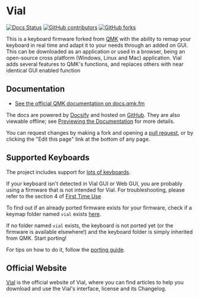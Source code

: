 # Vial

[![Docs Status](https://img.shields.io/badge/docs-ready-orange.svg)](https://get.vial.today/)
[![GitHub contributors](https://img.shields.io/github/contributors/qmk/qmk_firmware.svg)](https://github.com/vial-kb/vial-qmk/pulse/monthly)
[![GitHub forks](https://img.shields.io/badge/discord-5865F2?link=https%3A%2F%2Fdiscord.com%2Finvite%2FzNKEUXTKwF
)](https://discord.com/invite/zNKEUXTKwF)

This is a keyboard firmware forked from [QMK](https://github.com/qmk/qmk_firmware) with the ability to remap your keyboard in real time and adapt it to your needs through an added on GUI. This can be downloaded as an application or used in a browser, being an open-source cross platform (Windows, Linux and Mac) application. Vial adds several features to QMK's functions, and replaces others with near identical GUI enabled function

## Documentation

* [See the official  QMK documentation on docs.qmk.fm](https://docs.qmk.fm)

The docs are powered by [Docsify](https://docsify.js.org/) and hosted on [GitHub](/docs/). They are also viewable offline; see [Previewing the Documentation](https://docs.qmk.fm/#/contributing?id=previewing-the-documentation) for more details.

You can request changes by making a fork and opening a [pull request](github.com/vial-kb/vial-qmk/pulls), or by clicking the "Edit this page" link at the bottom of any page.

## Supported Keyboards

The project includes support for [lots of keyboards](/keyboards/).

If your keyboard isn't detected in Vial GUI or Web GUI, you are probably using a firmware that is not intended for Vial. For troubleshooting, please refer to the section 4 of [First Time Use](https://get.vial.today/manual/first-use.html)


To find out if an already ported firmware exists for your firmware, check if a keymap folder named `vial` exists [here](https://github.com/vial-kb/vial-qmk/tree/vial/keyboards/). 

If no folder named `vial` exists, the keyboard is not ported yet (or the firmware is available elsewhere!) and the keyboard folder is simply inherited from QMK. Start porting!

For tips on how to do it, follow the [porting guide](https://get.vial.today/manual/first-use.html).


## Official Website

[Vial](https://get.vial.today/) is the official website of Vial, where you can find articles to help you download and use the Vial's interface, license and its Changelog.
